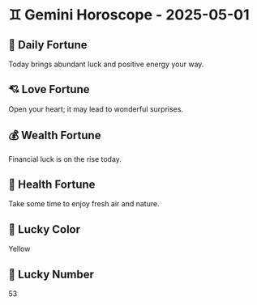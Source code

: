 # ♊ Gemini Horoscope - 2025-05-01

## 🎯 Daily Fortune

Today brings abundant luck and positive energy your way.

## 💘 Love Fortune

Open your heart; it may lead to wonderful surprises.

## 💰 Wealth Fortune

Financial luck is on the rise today.

## 🌱 Health Fortune

Take some time to enjoy fresh air and nature.

## 🎨 Lucky Color

Yellow

## 🔢 Lucky Number

53
